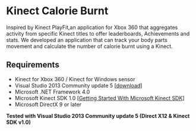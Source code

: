 # Kinect Calorie Burnt

Inspired by Kinect PlayFit,an application for Xbox 360 that aggregates activity from specific Kinect titles to offer leaderboards, Achievements and stats. We developed an application that can track your body parts movement and calculate the number of calorie burnt using a Kinect.


## Requirements

- Kinect for Xbox 360 / Kinect for Windows sensor
- Visual Studio 2013 Community update 5 [[download](https://www.visualstudio.com/en-us/news/releasenotes/vs2013-community-vs#download-visual-studio-2013-community)]
- Microsoft .NET Framework 4.0 
- Microsoft Kinect SDK 1.0 [[Getting Started With Microsoft Kinect SDK](https://github.com/alwynmathew/Kinect-for-windows/blob/master/README.md#getting-started-with-microsoft-kinect-sdk-10)]
- Microsoft DirectX 9 or later

**Tested with Visual Studio 2013 Community update 5 (Direct X12 & Kinect SDK v1.0)**
